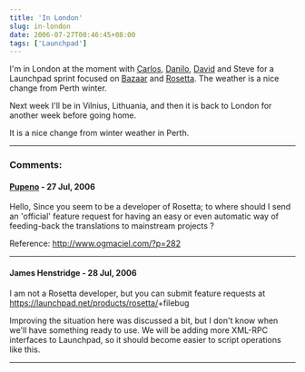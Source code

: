 ```yaml
---
title: 'In London'
slug: in-london
date: 2006-07-27T00:46:45+08:00
tags: ['Launchpad']
---
```


I\'m in London at the moment with
[Carlos](http://carlos.pemas.net/blog),
[Danilo](http://danilo.segan.org/blog/),
[David](http://www.ddaa.net/blog/) and Steve for a Launchpad sprint
focused on [Bazaar](http://www.bazaar-vcs.org/) and
[Rosetta](https://launchpad.net/rosetta). The weather is a nice change
from Perth winter.

Next week I\'ll be in Vilnius, Lithuania, and then it is back to London
for another week before going home.

It is a nice change from winter weather in Perth.

---
### Comments:
#### [Pupeno](http://pupeno.com) - <time datetime="2006-07-27 19:02:20">27 Jul, 2006</time>

Hello,
Since you seem to be a developer of Rosetta; to where should I send an
\'official\' feature request for having an easy or even automatic way of
feeding-back the translations to mainstream projects ?


Reference: <http://www.ogmaciel.com/?p=282>

---
#### James Henstridge - <time datetime="2006-07-28 08:05:22">28 Jul, 2006</time>

I am not a Rosetta developer, but you can submit feature requests at
<https://launchpad.net/products/rosetta/>+filebug

Improving the situation here was discussed a bit, but I don\'t know when
we\'ll have something ready to use. We will be adding more XML-RPC
interfaces to Launchpad, so it should become easier to script operations
like this.

---
